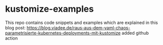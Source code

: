 # kustomize-examples

This repo contains code snippets and examples which are explained in this blog post: https://blog.viadee.de/raus-aus-dem-yaml-chaos-parametrisierte-kubernetes-deployments-mit-kustomize
 added github action
